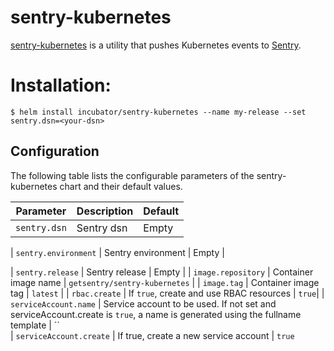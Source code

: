 # sentry-kubernetes

[sentry-kubernetes](https://github.com/getsentry/sentry-kubernetes) is a utility that pushes Kubernetes events to [Sentry](https://sentry.io).

# Installation:

```console
$ helm install incubator/sentry-kubernetes --name my-release --set sentry.dsn=<your-dsn>
```

## Configuration

The following table lists the configurable parameters of the sentry-kubernetes chart and their default values.

| Parameter    | Description | Default |
| ------------ | ----------- | ------- |
| `sentry.dsn` | Sentry dsn  | Empty   |

| `sentry.environment` | Sentry environment | Empty |

| `sentry.release` | Sentry release | Empty |
| `image.repository` | Container image name | `getsentry/sentry-kubernetes` |
| `image.tag` | Container image tag | `latest` |
| `rbac.create` | If `true`, create and use RBAC resources | `true`|
| `serviceAccount.name` | Service account to be used. If not set and serviceAccount.create is `true`, a name is generated using the fullname template | ``  
| `serviceAccount.create` | If true, create a new service account | `true`
